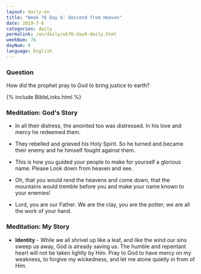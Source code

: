 ```yaml
---
layout: daily-en
title: "Week 76 Day 6: Descend from Heaven"
date: 2019-7-6 
categories: daily
permalink: /en/daily/wk76-day6-daily.html
weekNum: 76
dayNum: 6
language: English
---
```


### Question     
How did the prophet pray to God to bring justice to earth?

{% include BibleLinks.html %} 

### Meditation: God's Story   
+ In all their distress, the anointed too was distressed. In his love and mercy he redeemed them. 

+ They rebelled and grieved his Holy Spirit. So he turned and became their enemy and he himself fought against them. 

+ This is how you guided your people to make for yourself a glorious name. Please Look down from heaven and see. 

+ Oh, that you would rend the heavens and come down, that the mountains would tremble before you and make your name known to your enemies! 

+ Lord, you are our Father. We are the clay, you are the potter; we are all the work of your hand. 

### Meditation: My Story   
+ **Identity** - While we all shrivel up like a leaf, and like the wind our sins sweep us away, God is already saving us. The humble and repentant heart will not be taken lightly by Him. Pray to God to have mercy on my weakness, to forgive my wickedness, and let me atone quietly in from of Him. 
